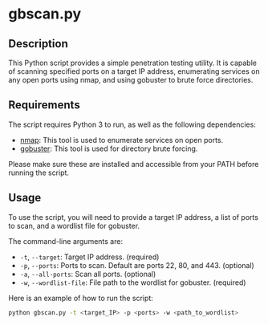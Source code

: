 # gbscan.py

## Description
This Python script provides a simple penetration testing utility. It is capable of scanning specified ports on a target IP address, enumerating services on any open ports using nmap, and using gobuster to brute force directories.

## Requirements
The script requires Python 3 to run, as well as the following dependencies:

- [nmap](https://nmap.org/): This tool is used to enumerate services on open ports.
- [gobuster](https://github.com/OJ/gobuster): This tool is used for directory brute forcing.

Please make sure these are installed and accessible from your PATH before running the script.

## Usage
To use the script, you will need to provide a target IP address, a list of ports to scan, and a wordlist file for gobuster.

The command-line arguments are:

- `-t`, `--target`: Target IP address. (required)
- `-p`, `--ports`: Ports to scan. Default are ports 22, 80, and 443. (optional)
- `-a`, `--all-ports`: Scan all ports. (optional)
- `-w`, `--wordlist-file`: File path to the wordlist for gobuster. (required)

Here is an example of how to run the script:

```bash
python gbscan.py -t <target_IP> -p <ports> -w <path_to_wordlist>
